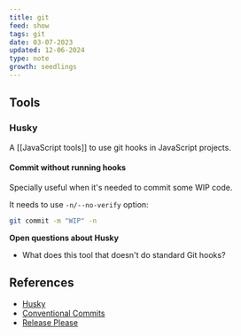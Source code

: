 ```yaml
---
title: git
feed: show
tags: git
date: 03-07-2023
updated: 12-06-2024
type: note
growth: seedlings
---
```


## Tools

### Husky

A [[JavaScript tools]] to use git hooks in JavaScript projects.

#### Commit without running hooks

Specially useful when it's needed to commit some WIP code.

It needs to use `-n/--no-verify` option:

```bash
git commit -m "WIP" -n
```

**Open questions about Husky**

- What does this tool that doesn't do standard Git hooks?

## References

- [Husky](https://typicode.github.io/husky/)
- [Conventional Commits](https://www.conventionalcommits.org/en/v1.0.0/)
- [Release Please](https://github.com/googleapis/release-please)

